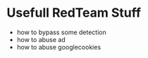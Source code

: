 # Usefull RedTeam Stuff
* how to bypass some detection
* how to abuse ad
* how to abuse googlecookies
